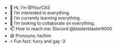- 👋 Hi, I’m @YourCAS
- 👀 I’m interested in everything.
- 🌱 I’m currently learning everything.
- 💞️ I’m looking to collaborate on everything.
- 📫 How to reach me: Discord @blasterblaster9000
- 😄 Pronouns: he/him
- ⚡ Fun fact: furry and gay :3

